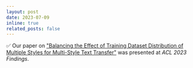 ```yaml
---
layout: post
date: 2023-07-09 
inline: true
related_posts: false
---
```


✅ Our paper on ["Balancing the Effect of Training Dataset Distribution of Multiple Styles for Multi-Style Text Transfer"](https://aclanthology.org/2023.findings-acl.243/) was presented at _ACL 2023 Findings_.
